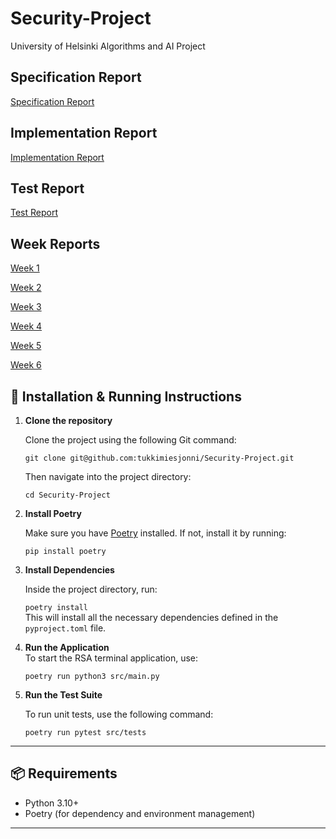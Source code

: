 # Security-Project
University of Helsinki Algorithms and AI Project

## Specification Report
[Specification Report](https://github.com/tukkimiesjonni/Security-Project/blob/main/docs/specification_report/specification_report.md)

## Implementation Report
[Implementation Report](https://github.com/tukkimiesjonni/Security-Project/blob/main/docs/implementation_report/implementation_report.md)

## Test Report
[Test Report](https://github.com/tukkimiesjonni/Security-Project/blob/main/docs/test_report/test_report.md)

## Week Reports
[Week 1](https://github.com/tukkimiesjonni/Security-Project/blob/main/docs/week_reports/week_one.md)

[Week 2](https://github.com/tukkimiesjonni/Security-Project/blob/main/docs/week_reports/week_two.md)

[Week 3](https://github.com/tukkimiesjonni/Security-Project/blob/main/docs/week_reports/week_three.md)

[Week 4](https://github.com/tukkimiesjonni/Security-Project/blob/main/docs/week_reports/week_four.md)

[Week 5](https://github.com/tukkimiesjonni/Security-Project/blob/main/docs/week_reports/week_five.md)

[Week 6](https://github.com/tukkimiesjonni/Security-Project/blob/main/docs/week_reports/week_six.md)


## 🚀 Installation & Running Instructions

1. **Clone the repository**  

   Clone the project using the following Git command:  

   `git clone git@github.com:tukkimiesjonni/Security-Project.git`  

   Then navigate into the project directory:  

   `cd Security-Project`


2. **Install Poetry**  

   Make sure you have [Poetry](https://python-poetry.org/docs/#installation) installed. If not, install it by running:  

   `pip install poetry`


3. **Install Dependencies**  

   Inside the project directory, run:  

   `poetry install`  
   This will install all the necessary dependencies defined in the `pyproject.toml` file.


4. **Run the Application**  
   To start the RSA terminal application, use:  

   `poetry run python3 src/main.py`


5. **Run the Test Suite**  

   To run unit tests, use the following command:  

   `poetry run pytest src/tests`

---

## 📦 Requirements

- Python 3.10+
- Poetry (for dependency and environment management)

---
